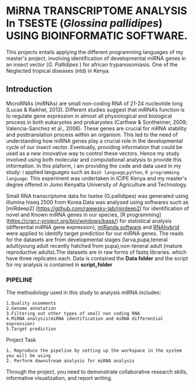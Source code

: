 # MiRNA TRANSCRIPTOME ANALYSIS In TSESTE (*Glossina pallidipes*) USING BIOINFORMATIC SOFTWARE.
This projects entails applying the different programming languages of my master's  project, involving identification of developmental miRNA genes in an insect vector (*G. Pallidipes* ) for african trypanosomiasis. One of the Neglected tropical diseases  (ntd) in Kenya.

## Introduction

MicroRNAs (miRNAs) are small non-coding RNA of 21-24 nucleotide long (Lucas & Raikhel, 2013)⁠. Different studies suggest that miRNA’s function is to regulate gene expression in almost all physiological and biological process in both eukaryotes and prokaryotes (Carthew & Sontheimer, 2009; Valencia-Sanchez et al., 2006). These genes are crucial for mRNA stability and posttranslation process within an organism. This led to the need of understanding how miRNA genes play a crucial role in the developmental cycle of our insect vector. Eventually, providing information that could be used as a new innovative way to control these vectors. Hence my study involved using both molecular and computational analysis to provide this information. In this plaform, i am providing the code and data used in my study: i applied languages such as `Bash language`,`python`, `R programming language`. This experiment was undertaken in ICIPE Kenya and my master's degree offered in Jomo Kenyatta University of Agriculture and Technology. 

Small RNA transcriptome data for tsetse (G.pallidipes) was generated using illumina hiseq 2500 from Korea.Data was analysed using softwares such as  [miRdeep2] (https://github.com/rajewsky-lab/mirdeep2)  for identification of novel and Known miRNA genes in our species, [R programming] (https://cran.r-project.org/bin/windows/base/) for statistical analysis (differential miRNA gene expression), [miRanda software](http://www.mirtoolsgallery.org/miRToolsGallery/node/1055) and [RNAhybrid](https://www.ncbi.nlm.nih.gov/pmc/articles/PMC1538877/) were applied to identify target prediction for our miRNA genes. The reads for the datasets are from developmental stages (larva,pupa,teneral adult(young adult recently hatched from pupa),non-teneral adult (mature reproductive adults).The datasets are in raw forms of fastq libraries. which have three replicates each. Data is contained the **Data folder** and the script for my analysis is contained in **script_folder**

### PIPELINE

The methodology used in this study to analysis miRNA includes:

    1.Quality assements
    2.Genome annotation
    3.Filtering out other types of small non coding RNA
    4.MiRNA analysis(miRNA identification and miRNA differential expression)
    5.Target prediction

Project Task

    1. Reproduce the pipeline by setting up the workspace in the system you will be using
    2. Perform downstream analysis for miRNA analysis
    
Through the project, you need to demonstrate collaborative research skills, informative visualization, and report writing.
